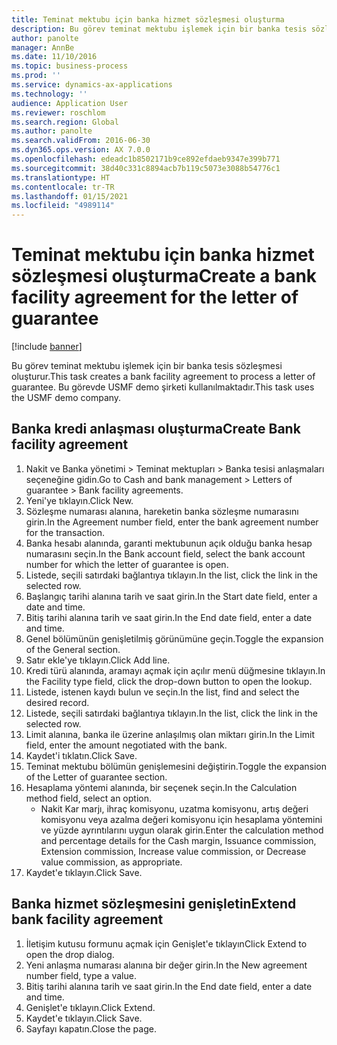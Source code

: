 ```yaml
---
title: Teminat mektubu için banka hizmet sözleşmesi oluşturma
description: Bu görev teminat mektubu işlemek için bir banka tesis sözleşmesi oluşturur.
author: panolte
manager: AnnBe
ms.date: 11/10/2016
ms.topic: business-process
ms.prod: ''
ms.service: dynamics-ax-applications
ms.technology: ''
audience: Application User
ms.reviewer: roschlom
ms.search.region: Global
ms.author: panolte
ms.search.validFrom: 2016-06-30
ms.dyn365.ops.version: AX 7.0.0
ms.openlocfilehash: edeadc1b8502171b9ce892efdaeb9347e399b771
ms.sourcegitcommit: 38d40c331c8894acb7b119c5073e3088b54776c1
ms.translationtype: HT
ms.contentlocale: tr-TR
ms.lasthandoff: 01/15/2021
ms.locfileid: "4989114"
---
```

# <a name="create-a-bank-facility-agreement-for-the-letter-of-guarantee"></a><span data-ttu-id="721f4-103">Teminat mektubu için banka hizmet sözleşmesi oluşturma</span><span class="sxs-lookup"><span data-stu-id="721f4-103">Create a bank facility agreement for the letter of guarantee</span></span>

[!include [banner](../../includes/banner.md)]

<span data-ttu-id="721f4-104">Bu görev teminat mektubu işlemek için bir banka tesis sözleşmesi oluşturur.</span><span class="sxs-lookup"><span data-stu-id="721f4-104">This task creates a bank facility agreement to process a letter of guarantee.</span></span> <span data-ttu-id="721f4-105">Bu görevde USMF demo şirketi kullanılmaktadır.</span><span class="sxs-lookup"><span data-stu-id="721f4-105">This task uses the USMF demo company.</span></span> 


## <a name="create-bank-facility-agreement"></a><span data-ttu-id="721f4-106">Banka kredi anlaşması oluşturma</span><span class="sxs-lookup"><span data-stu-id="721f4-106">Create Bank facility agreement</span></span>
1. <span data-ttu-id="721f4-107">Nakit ve Banka yönetimi > Teminat mektupları > Banka tesisi anlaşmaları seçeneğine gidin.</span><span class="sxs-lookup"><span data-stu-id="721f4-107">Go to Cash and bank management > Letters of guarantee > Bank facility agreements.</span></span>
2. <span data-ttu-id="721f4-108">Yeni'ye tıklayın.</span><span class="sxs-lookup"><span data-stu-id="721f4-108">Click New.</span></span>
3. <span data-ttu-id="721f4-109">Sözleşme numarası alanına, hareketin banka sözleşme numarasını girin.</span><span class="sxs-lookup"><span data-stu-id="721f4-109">In the Agreement number field, enter the bank agreement number for the transaction.</span></span>
4. <span data-ttu-id="721f4-110">Banka hesabı alanında, garanti mektubunun açık olduğu banka hesap numarasını seçin.</span><span class="sxs-lookup"><span data-stu-id="721f4-110">In the Bank account field, select the bank account number for which the letter of guarantee is open.</span></span> 
5. <span data-ttu-id="721f4-111">Listede, seçili satırdaki bağlantıya tıklayın.</span><span class="sxs-lookup"><span data-stu-id="721f4-111">In the list, click the link in the selected row.</span></span>
6. <span data-ttu-id="721f4-112">Başlangıç tarihi alanına tarih ve saat girin.</span><span class="sxs-lookup"><span data-stu-id="721f4-112">In the Start date field, enter a date and time.</span></span>
7. <span data-ttu-id="721f4-113">Bitiş tarihi alanına tarih ve saat girin.</span><span class="sxs-lookup"><span data-stu-id="721f4-113">In the End date field, enter a date and time.</span></span>
8. <span data-ttu-id="721f4-114">Genel bölümünün genişletilmiş görünümüne geçin.</span><span class="sxs-lookup"><span data-stu-id="721f4-114">Toggle the expansion of the General section.</span></span>
9. <span data-ttu-id="721f4-115">Satır ekle'ye tıklayın.</span><span class="sxs-lookup"><span data-stu-id="721f4-115">Click Add line.</span></span>
10. <span data-ttu-id="721f4-116">Kredi türü alanında, aramayı açmak için açılır menü düğmesine tıklayın.</span><span class="sxs-lookup"><span data-stu-id="721f4-116">In the Facility type field, click the drop-down button to open the lookup.</span></span>
11. <span data-ttu-id="721f4-117">Listede, istenen kaydı bulun ve seçin.</span><span class="sxs-lookup"><span data-stu-id="721f4-117">In the list, find and select the desired record.</span></span>
12. <span data-ttu-id="721f4-118">Listede, seçili satırdaki bağlantıya tıklayın.</span><span class="sxs-lookup"><span data-stu-id="721f4-118">In the list, click the link in the selected row.</span></span>
13. <span data-ttu-id="721f4-119">Limit alanına, banka ile üzerine anlaşılmış olan miktarı girin.</span><span class="sxs-lookup"><span data-stu-id="721f4-119">In the Limit field, enter the amount negotiated with the bank.</span></span>
14. <span data-ttu-id="721f4-120">Kaydet'i tıklatın.</span><span class="sxs-lookup"><span data-stu-id="721f4-120">Click Save.</span></span>
15. <span data-ttu-id="721f4-121">Teminat mektubu bölümün genişlemesini değiştirin.</span><span class="sxs-lookup"><span data-stu-id="721f4-121">Toggle the expansion of the Letter of guarantee section.</span></span>
16. <span data-ttu-id="721f4-122">Hesaplama yöntemi alanında, bir seçenek seçin.</span><span class="sxs-lookup"><span data-stu-id="721f4-122">In the Calculation method field, select an option.</span></span>
    * <span data-ttu-id="721f4-123">Nakit Kar marjı, ihraç komisyonu, uzatma komisyonu, artış değeri komisyonu veya azalma değeri komisyonu için hesaplama yöntemini ve yüzde ayrıntılarını uygun olarak girin.</span><span class="sxs-lookup"><span data-stu-id="721f4-123">Enter the calculation method and percentage details for the Cash margin, Issuance commission, Extension commission, Increase value commission, or Decrease value commission, as appropriate.</span></span>   
17. <span data-ttu-id="721f4-124">Kaydet'e tıklayın.</span><span class="sxs-lookup"><span data-stu-id="721f4-124">Click Save.</span></span>

## <a name="extend-bank-facility-agreement"></a><span data-ttu-id="721f4-125">Banka hizmet sözleşmesini genişletin</span><span class="sxs-lookup"><span data-stu-id="721f4-125">Extend bank facility agreement</span></span>
1. <span data-ttu-id="721f4-126">İletişim kutusu formunu açmak için Genişlet'e tıklayın</span><span class="sxs-lookup"><span data-stu-id="721f4-126">Click Extend to open the drop dialog.</span></span>
2. <span data-ttu-id="721f4-127">Yeni anlaşma numarası alanına bir değer girin.</span><span class="sxs-lookup"><span data-stu-id="721f4-127">In the New agreement number field, type a value.</span></span>
3. <span data-ttu-id="721f4-128">Bitiş tarihi alanına tarih ve saat girin.</span><span class="sxs-lookup"><span data-stu-id="721f4-128">In the End date field, enter a date and time.</span></span>
4. <span data-ttu-id="721f4-129">Genişlet'e tıklayın.</span><span class="sxs-lookup"><span data-stu-id="721f4-129">Click Extend.</span></span>
5. <span data-ttu-id="721f4-130">Kaydet'e tıklayın.</span><span class="sxs-lookup"><span data-stu-id="721f4-130">Click Save.</span></span>
6. <span data-ttu-id="721f4-131">Sayfayı kapatın.</span><span class="sxs-lookup"><span data-stu-id="721f4-131">Close the page.</span></span>

